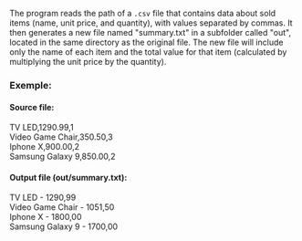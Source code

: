 The program reads the path of a `.csv` file that contains data about sold items (name, unit price, and quantity), with values separated by commas. It then generates a new file named "summary.txt" in a subfolder called "out", located in the same directory as the original file. The new file will include only the name of each item and the total value for that item (calculated by multiplying the unit price by the quantity).
### Exemple:
#### Source file: 
TV LED,1290.99,1 <br>
Video Game Chair,350.50,3 <br>
Iphone X,900.00,2 <br>
Samsung Galaxy 9,850.00,2 <br>
#### Output file (out/summary.txt): 
TV LED - 1290,99 <br>
Video Game Chair - 1051,50 <br>
Iphone X - 1800,00 <br>
Samsung Galaxy 9 - 1700,00 <br>

